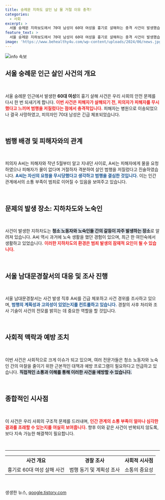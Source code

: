 ```yaml
---
title: 숭례문 지하도 살인 남 물 거절 이유 충격!
categories:
  - 사회
excerpt: >
  서울 숭례문 지하보도에서 70대 남성이 60대 여성을 흉기로 살해하는 충격 사건이 발생했습니다. 피해자가 물을 주지 않아 무시당했다고 느낀 A씨의 급작스러운 범행, 그 배경에 무엇이 있을까요?
feature_text: >
  서울 숭례문 지하보도에서 70대 남성이 60대 여성을 흉기로 살해하는 충격 사건이 발생했습니다. 피해자가 물을 주지 않아 무시당했다고 느낀 A씨의 급작스러운 범행, 그 배경에 무엇이 있을까요?
image: 'https://www.behealthy4u.com/wp-content/uploads/2024/06/news.jpg'
---
```


<p><img src="https://www.behealthy4u.com/wp-content/uploads/2024/06/news.jpg" alt="info 속보" /></p>

<h2 data-ke-size="size26">서울 숭례문 인근 살인 사건의 개요</h2>

<p data-ke-size="size16">&nbsp;</p>

<p>서울 숭례문 인근에서 발생한 <b>60대 여성</b>의 흉기 살해 사건은 우리 사회의 안전 문제를 다시 한 번 되새기게 합니다. <b><span style="color: #ee2323;">이번 사건은 피해자가 살해되기 전, 피의자가 피해자를 무시했다고 느끼며 범행을 저질렀다는 점에서 충격적입니다.</span></b>  피해자는 병원으로 이송되었으나 결국 사망하였고, 피의자인 70대 남성은 긴급 체포되었습니다. </p>

<p data-ke-size="size16">&nbsp;</p>

<h2 data-ke-size="size26">범행 배경 및 피해자와의 관계</h2>

<p data-ke-size="size16">&nbsp;</p>

<p>피의자 A씨는 피해자와 작년 5월부터 알고 지내던 사이로, A씨는 피해자에게 물을 요청하였으나 피해자가 물이 없다며 거절하자 격분하여 살인 범행을 저질렀다고 진술하였습니다. <b><span style="color: #1a5490;">A씨는 자신의 요청을 무시당했다고 생각하고 범행을 결심한 것입니다.</span></b> 이는 인간 관계에서의 소통 부족이 범죄로 이어질 수 있음을 보여주고 있습니다.</p>

<p data-ke-size="size16">&nbsp;</p>

<h2 data-ke-size="size26">문제의 발생 장소: 지하차도와 노숙인</h2>

<p data-ke-size="size16">&nbsp;</p>

<p>사건이 발생한 지하차도는 <b><span style="background-color: #21538527;">청소 노동자와 노숙인들 간의 갈등이 자주 발생하는 장소</span></b>로 알려져 있습니다. A씨 역시 과거에 노숙 생활을 했던 경험이 있으며, 최근 한 여인숙에서 생활하고 있었습니다. <b><span style="color: #ee2323;">이러한 지하차도의 환경은 범죄 발생의 잠재적 요인이 될 수 있습니다.</span></b> </p>

<p data-ke-size="size16">&nbsp;</p>

<h2 data-ke-size="size26">서울 남대문경찰서의 대응 및 조사 진행</h2>

<p data-ke-size="size16">&nbsp;</p>

<p>서울 남대문경찰서는 사건 발생 직후 A씨를 긴급 체포하고 사건 경위를 조사하고 있으며, <b><span style="color: #1a5490;">범행의 계획성과 고의성이 있었는지를 컨트롤하고 있습니다.</span></b> 경찰의 사후 처리와 조사 기술이 사건의 전모를 밝히는 데 중요한 역할을 할 것입니다. </p>

<p data-ke-size="size16">&nbsp;</p>

<h2 data-ke-size="size26">사회적 맥락과 예방 조치</h2>

<p data-ke-size="size16">&nbsp;</p>

<p>이번 사건은 사회적으로 크게 이슈가 되고 있으며, 여러 전문가들은 청소 노동자와 노숙인 간의 마찰을 줄이기 위한 근본적인 대책과 예방 프로그램이 필요하다고 언급하고 있습니다. <b><span style="background-color: #21538527;">직접적인 소통과 이해를 통해 이러한 사건을 예방할 수 있습니다.</span></b> </p>

<p data-ke-size="size16">&nbsp;</p>

<h2 data-ke-size="size26">종합적인 시사점</h2>

<p data-ke-size="size16">&nbsp;</p>

<p>이 사건은 우리 사회의 구조적 문제를 드러내며, <b><span style="color: #ee2323;">인간 관계의 소통 부족이 얼마나 심각한 결과를 초래할 수 있는지를 여실히 보여줍니다.</span></b> 향후 이와 같은 사건이 반복되지 않도록, 보다 지속 가능한 해결책이 필요합니다. </p>

<p data-ke-size="size16">&nbsp;</p>

<hr>

<table style="border-collapse: collapse; width: 100%;">
<tr>
<td style="text-align: center; height: 17px;"><b>사건 개요</b></td>
<td style="text-align: center; height: 17px;"><b>경찰 조사</b></td>
<td style="text-align: center; height: 17px;"><b>사회적 시사점</b></td>
</tr>
<tr>
<td style="text-align: center; height: 17px;">흉기로 60대 여성 살해 사건</td>
<td style="text-align: center; height: 17px;">범행 동기 및 계획성 조사</td>
<td style="text-align: center; height: 17px;">소통의 중요성</td>
</tr>
</table>

<p data-ke-size="size16">&nbsp;</p>
생생한 뉴스, <a href="https://qoogle.tistory.com" rel="dofollow">qoogle.tistory.com</a>


